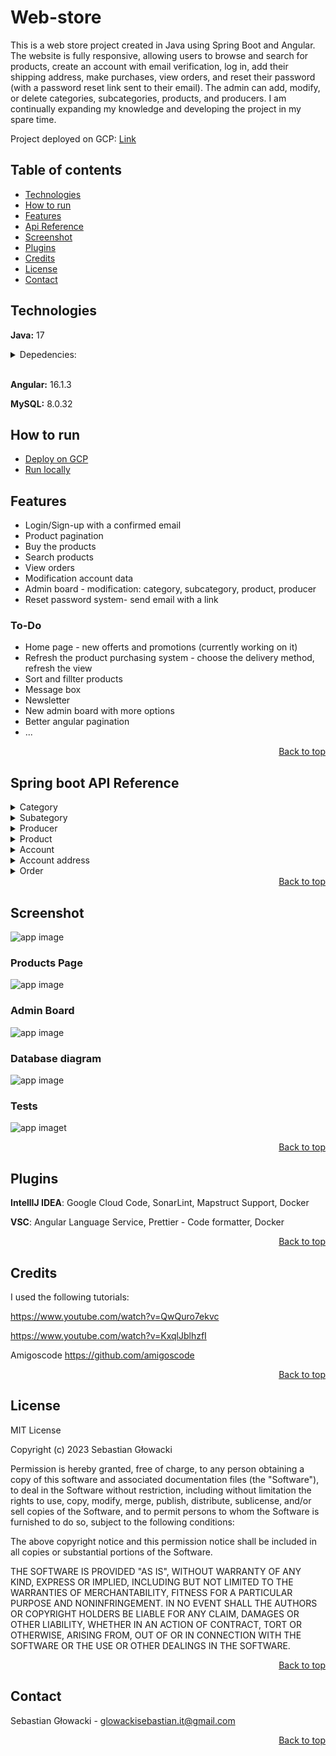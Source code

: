 # Web-store

This is a web store project created in Java using Spring Boot and Angular. The website is fully responsive, allowing users to browse and search for products, create an account with email verification, log in, add their shipping address, make purchases, view orders, and reset their password (with a password reset link sent to their email). The admin can add, modify, or delete categories, subcategories, products, and producers. I am continually expanding my knowledge and developing the project in my spare time.

Project deployed on GCP: [Link](https://toys-angular-hixicpf4xa-lm.a.run.app/)

## Table of contents
- [Technologies](#technologies)
- [How to run](#how-to-run)
- [Features](#features)
- [Api Reference](#spring-boot-api-reference)
- [Screenshot](#screenshot)
- [Plugins](#plugins)
- [Credits](#credits)
- [License](#license)
- [Contact](#contact)

## Technologies
**Java:** 17
 
<details>
<summary>Depedencies:</summary>

- Spring Boot Starter
- Spring Boot Starter Data JPA
- Spring Boot Starter Validation
- Spring Boot Starter Web
- Spring Boot Starter Test
- Spring Boot Starter Mail 
- Spring Boot Starter Security
- Spring Security Test
- Lombok
- Mapstruct
- Passay
- Jsonwebtoken
- Annotations

Locally:
- Mysql Connector J

GCP: 
- Spring Cloud GCP Depedencies (dependencyMenagement)
- Spring Cloud GCP Starter SQL MySQL

</details>
<br>

**Angular:** 16.1.3

**MySQL:** 8.0.32 

## How to run

- [Deploy on GCP](deploy-on-gcp.md)
- [Run locally](run-locally.md)

## Features

- Login/Sign-up with a confirmed email
- Product pagination 
- Buy the products
- Search products
- View orders
- Modification account data
- Admin board - modification: category, subcategory, product, producer
- Reset password system- send email with a link

### To-Do

- Home page - new offerts and promotions (currently working on it)
- Refresh the product purchasing system - choose the delivery method, refresh the view
- Sort and fillter products
- Message box
- Newsletter
- New admin board with more options
- Better angular pagination
- ...

<div align="right">
  <a href="#web-store">Back to top</a>
</div>

## Spring boot API Reference

<details>
<summary>Category</summary>

| Method | Path                            | Permision | Description |
| ---------- |---------------------------------|-----------| ---------- |
| `GET` | `/api/v1/categories`            | Public    | Get all categories |
| `POST` | `/api/v1/admin/categories`      | Admin     | Add category | 
| `PUT` | `/api/v1/admin/categories/{id}` | Admin     | Update category | 
| `DELETE` | `/api/v1/admin/categories/{id}` | Admin     |Delete category |

</details>

<details>
<summary>Subategory</summary>

| Method | Path | Permision | Description |
| ---------- | ---------- |----------| ---------- |
| `GET` | `/api/v1/categories/subcategories` | Public   | Get all subcategories | 
| `GET` | `/api/v1/categories/subcategories/{subCategoryId}` | Public | Get subcategory by id| 
| `POST` | `/api/v1/admin/categories/{categoryId}/subcategories` | Admin    | Add subcategory |
| `PUT` | `/api/v1/admin/categories/{categoryId}/subcategories/{subCategoryId}` | Admin    | Update subcategory |
| `DELETE` | `/api/v1/admin/categories/subcategories/{subCategoryId}` | Admin    | Delete subcategory | 

</details>

<details>
<summary>Producer</summary>

| Method | Path | Permision | Description |
| ---------- | ---------- | ---------- | ---------- |
| `GET` | `/api/v1/admin/producers` | Admin | Get all producers |
| `POST` | `/api/v1/admin/producers` | Admin | Add producer |
| `PUT` | `/api/v1/admin/producers/{id}` | Admin | Update producer by id |
| `DELETE` | `/api/v1/admin/producers/{id}` | Admin | Delte producer by id |

</details>


<details>
<summary>Product</summary>

| Method | Path | Permision | Description |
| ---------- | ---------- | ---------- | ---------- |
| `GET` | `/api/v1/admin/subcategories/products/types` | Admin |Get all product types | 
| `GET` | `/api/v1/admin/subcategories/products` | Admin | Get all products |
| `GET` | `/api/v1/subcategories/{subcategoryId}/products` | Public |Get all products by subcategory id with params (page, size, sort) |
| `GET` | `/api/v1/subcategories/{subcategoryId}/products/quantity` | Public | Get products quantity by subcategory id|
| `POST` | `/api/v1/admin/subcategories/{subcategoryId}/producers/{producerId}/products` | Admin |Add product by subcategory id and producer id | 
| `PUT` | `/api/v1/admin/subcategories/{subcategoryId}/producers/{producerId}/products/{productId}` | Admin |Update product by subcategory id, producer id and product id|
| `DELETE` | `/api/v1/admin/subcategories/products/{productId}` | Admin |Delete product by id |
| `GET` | `/api/v1/products/search` | Public |Get search products with params (text, page, size, sort) |
| `GET` | `/api/v1/products/search/quantity` | Public | Get search products quantity with params (text)|

</details>

<details>
<summary>Account</summary>

| Method | Path | Permision   | Description                                                       |
| ---------- | ---------- |-------------|-------------------------------------------------------------------|
| `POST` | `/api/v1/registration` | Public      | Account registration send confirm link to email                   | 
| `GET` | `/api/v1/registration/confirm` | Public    | Account enabled and confrim registration token with params (token) | 
| `POST` | `/api/v1/login` | Public    | Login                                                             | 
| `POST` | `/api/v1/logout` | User, Admin | Logout                                                            | 
| `GET` | `/api/v1/accounts` | User, Admin | Get account data by account id with authorization                 | 
| `PUT` | `/api/v1/accounts` | User, Admin | Update account data by account id with authorization              | 
| `DELETE` | `/api/v1/accounts` | User, Admin | Delete account by account id data with authorization              |
| `GET` | `api/v1/accounts/reset-password` | Everyone    | Send reset password link to email with param (email)       |
| `PATCH` | `api/v1/accounts/reset-password/confirm` | User, Admin | Setup new password and confirm token with params (password, token) |

</details>

<details>
<summary>Account address</summary>

| Method | Path | Permision | Description |
| ---------- | ---------- | ---------- | ---------- |
| `GET` | `/api/v1/accounts/address` | User, Admin | Get account address data by account with authorization | 
| `POST` | `/api/v1/accounts/address` | User, Admin | Add account address data by account with authorization | 
| `PUT` | `/api/v1/accounts/address` | User, Admin | Update account address data by account with authorization | 

</details>

<details>
<summary>Order</summary>

| Method | Path | Permision | Description |
| ---------- | ---------- | ---------- | ---------- |
| `GET` | `/api/v1/accounts/orders` | User, Admin | Get account all orders by account with authorization | 
| `GET` | `/api/v1/accounts/orders/{orderId}` | User, Admin | Get account order by account id and order id with authorization | 
| `POST` | `/api/v1/accounts/orders` | User, Admin | Add order to account by account id with authorization | 
| `PUT` | `/api/v1/accounts/orders` | User, Admin | Update order in account by account id with authorization | 
| `DELETE` | `/api/v1/accounts/orders` | User, Admin | Delete order from account by account id with authorization | 

</details>

<div align="right">
  <a href="#web-store">Back to top</a>
</div>

## Screenshot

![app image](https://ik.imagekit.io/glowacki/Zrzut_ekranu_2023-07-12_102052.png?updatedAt=1689150176647)

### Products Page

![app image](https://ik.imagekit.io/glowacki/products.png?updatedAt=1695434185323)

### Admin Board

![app image](https://ik.imagekit.io/glowacki/Zrzut%20ekranu%202023-08-18%20123044.png?updatedAt=1692354731249)

### Database diagram

![app image](https://ik.imagekit.io/glowacki/Zrzut_ekranu_2023-07-12_192353.png?updatedAt=1689182679226)

### Tests
![app imaget](https://ik.imagekit.io/glowacki/Zrzut%20ekranu%202023-08-09%20002003.png?updatedAt=1691533356035)

<div align="right">
    <a href="#web-store">Back to top</a>
</div>

## Plugins

  **IntellIJ IDEA**: Google Cloud Code, SonarLint, Mapstruct Support, Docker

  **VSC**: Angular Language Service, Prettier - Code formatter, Docker

<div align="right">
    <a href="#web-store">Back to top</a>
</div>

## Credits

I used the following tutorials: 

https://www.youtube.com/watch?v=QwQuro7ekvc

https://www.youtube.com/watch?v=KxqlJblhzfI

Amigoscode https://github.com/amigoscode

<div style="display: flex; justify-content: right;">
  <a href="#web-store">Back to top</a>
</div>

## License
MIT License

Copyright (c) 2023 Sebastian Głowacki

Permission is hereby granted, free of charge, to any person obtaining a copy
of this software and associated documentation files (the "Software"), to deal
in the Software without restriction, including without limitation the rights
to use, copy, modify, merge, publish, distribute, sublicense, and/or sell
copies of the Software, and to permit persons to whom the Software is
furnished to do so, subject to the following conditions:

The above copyright notice and this permission notice shall be included in all
copies or substantial portions of the Software.

THE SOFTWARE IS PROVIDED "AS IS", WITHOUT WARRANTY OF ANY KIND, EXPRESS OR
IMPLIED, INCLUDING BUT NOT LIMITED TO THE WARRANTIES OF MERCHANTABILITY,
FITNESS FOR A PARTICULAR PURPOSE AND NONINFRINGEMENT. IN NO EVENT SHALL THE
AUTHORS OR COPYRIGHT HOLDERS BE LIABLE FOR ANY CLAIM, DAMAGES OR OTHER
LIABILITY, WHETHER IN AN ACTION OF CONTRACT, TORT OR OTHERWISE, ARISING FROM,
OUT OF OR IN CONNECTION WITH THE SOFTWARE OR THE USE OR OTHER DEALINGS IN THE
SOFTWARE.

<div align="right">
    <a href="#web-store">Back to top</a>
</div>

## Contact

Sebastian Głowacki - glowackisebastian.it@gmail.com

<div align="right">
    <a href="#web-store">Back to top</a>
</div>
